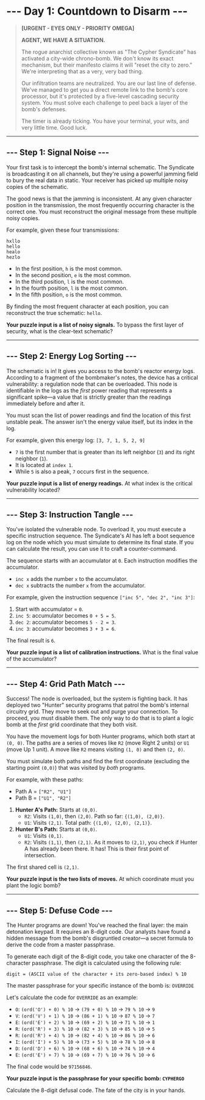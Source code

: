# --- Day 1: Countdown to Disarm ---

> **[URGENT - EYES ONLY - PRIORITY OMEGA]**
>
> **AGENT, WE HAVE A SITUATION.**
>
> The rogue anarchist collective known as "The Cypher Syndicate" has activated a city-wide chrono-bomb. We don't know its exact mechanism, but their manifesto claims it will "reset the city to zero." We're interpreting that as a very, very bad thing.
>
> Our infiltration teams are neutralized. You are our last line of defense. We've managed to get you a direct remote link to the bomb's core processor, but it's protected by a five-level cascading security system. You must solve each challenge to peel back a layer of the bomb's defenses.
>
> The timer is already ticking. You have your terminal, your wits, and very little time. Good luck.

---

## --- Step 1: Signal Noise ---

Your first task is to intercept the bomb's internal schematic. The Syndicate is broadcasting it on all channels, but they're using a powerful jamming field to bury the real data in static. Your receiver has picked up multiple noisy copies of the schematic.

The good news is that the jamming is inconsistent. At any given character position in the transmission, the most frequently occurring character is the correct one. You must reconstruct the original message from these multiple noisy copies.

For example, given these four transmissions:
```
hxllo
hello
healo
hezlo
```

- In the first position, `h` is the most common.
- In the second position, `e` is the most common.
- In the third position, `l` is the most common.
- In the fourth position, `l` is the most common.
- In the fifth position, `o` is the most common.

By finding the most frequent character at each position, you can reconstruct the true schematic: `hello`.

**Your puzzle input is a list of noisy signals.** To bypass the first layer of security, what is the clear-text schematic?

---

## --- Step 2: Energy Log Sorting ---

The schematic is in! It gives you access to the bomb's reactor energy logs. According to a fragment of the bombmaker's notes, the device has a critical vulnerability: a regulation node that can be overloaded. This node is identifiable in the logs as the *first* power reading that represents a significant spike—a value that is strictly greater than the readings immediately before and after it.

You must scan the list of power readings and find the location of this first unstable peak. The answer isn't the energy value itself, but its index in the log.

For example, given this energy log: `[3, 7, 1, 5, 2, 9]`

- `7` is the first number that is greater than its left neighbor (`3`) and its right neighbor (`1`).
- It is located at `index 1`.
- While `5` is also a peak, `7` occurs first in the sequence.

**Your puzzle input is a list of energy readings.** At what index is the critical vulnerability located?

---

## --- Step 3: Instruction Tangle ---

You've isolated the vulnerable node. To overload it, you must execute a specific instruction sequence. The Syndicate's AI has left a boot sequence log on the node which you must simulate to determine its final state. If you can calculate the result, you can use it to craft a counter-command.

The sequence starts with an accumulator at `0`. Each instruction modifies the accumulator.

- `inc x` adds the number `x` to the accumulator.
- `dec x` subtracts the number `x` from the accumulator.

For example, given the instruction sequence `["inc 5", "dec 2", "inc 3"]`:

1. Start with accumulator = `0`.
2. `inc 5`: accumulator becomes `0 + 5 = 5`.
3. `dec 2`: accumulator becomes `5 - 2 = 3`.
4. `inc 3`: accumulator becomes `3 + 3 = 6`.

The final result is `6`.

**Your puzzle input is a list of calibration instructions.** What is the final value of the accumulator?

---

## --- Step 4: Grid Path Match ---

Success! The node is overloaded, but the system is fighting back. It has deployed two "Hunter" security programs that patrol the bomb's internal circuitry grid. They move to seek out and purge your connection. To proceed, you must disable them. The only way to do that is to plant a logic bomb at the *first* grid coordinate that they both visit.

You have the movement logs for both Hunter programs, which both start at `(0, 0)`. The paths are a series of moves like `R2` (move Right 2 units) or `U1` (move Up 1 unit). A move like `R2` means visiting `(1, 0)` and then `(2, 0)`.

You must simulate both paths and find the first coordinate (excluding the starting point `(0,0)`) that was visited by *both* programs.

For example, with these paths:
- Path A = `["R2", "U1"]`
- Path B = `["U1", "R2"]`

1.  **Hunter A's Path:** Starts at `(0,0)`.
    - `R2`: Visits `(1,0)`, then `(2,0)`. Path so far: `{(1,0), (2,0)}`.
    - `U1`: Visits `(2,1)`. Total path: `{(1,0), (2,0), (2,1)}`.
2.  **Hunter B's Path:** Starts at `(0,0)`.
    - `U1`: Visits `(0,1)`.
    - `R2`: Visits `(1,1)`, then `(2,1)`. As it moves to `(2,1)`, you check if Hunter A has already been there. It has! This is their first point of intersection.

The first shared cell is `(2,1)`.

**Your puzzle input is the two lists of moves.** At which coordinate must you plant the logic bomb?

---

## --- Step 5: Defuse Code ---

The Hunter programs are down! You've reached the final layer: the main detonation keypad. It requires an 8-digit code. Our analysts have found a hidden message from the bomb's disgruntled creator—a secret formula to derive the code from a master passphrase.

To generate each digit of the 8-digit code, you take one character of the 8-character passphrase. The digit is calculated using the following rule:

`digit = (ASCII value of the character + its zero-based index) % 10`

The master passphrase for your specific instance of the bomb is: `OVERRIDE`

Let's calculate the code for `OVERRIDE` as an example:
- `O`: `(ord('O') + 0) % 10` -> `(79 + 0) % 10` -> `79 % 10` -> `9`
- `V`: `(ord('V') + 1) % 10` -> `(86 + 1) % 10` -> `87 % 10` -> `7`
- `E`: `(ord('E') + 2) % 10` -> `(69 + 2) % 10` -> `71 % 10` -> `1`
- `R`: `(ord('R') + 3) % 10` -> `(82 + 3) % 10` -> `85 % 10` -> `5`
- `R`: `(ord('R') + 4) % 10` -> `(82 + 4) % 10` -> `86 % 10` -> `6`
- `I`: `(ord('I') + 5) % 10` -> `(73 + 5) % 10` -> `78 % 10` -> `8`
- `D`: `(ord('D') + 6) % 10` -> `(68 + 6) % 10` -> `74 % 10` -> `4`
- `E`: `(ord('E') + 7) % 10` -> `(69 + 7) % 10` -> `76 % 10` -> `6`

The final code would be `97156846`.

**Your puzzle input is the passphrase for your specific bomb: `CYPHERGO`**

Calculate the 8-digit defusal code. The fate of the city is in your hands.